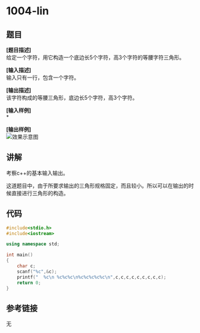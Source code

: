 # 1004-lin  
## 题目  
**[题目描述]**  
给定一个字符，用它构造一个底边长5个字符，高3个字符的等腰字符三角形。  

**[输入描述]**   
输入只有一行，包含一个字符。  

**[输出描述]**  
该字符构成的等腰三角形，底边长5个字符，高3个字符。  

**[输入样例]**  
*  

**[输出样例]**  
![效果示意图](_v_images/_效果示意图_1516521431_14911.png)

## 讲解  
考察c++的基本输入输出。  

这道题目中，由于所要求输出的三角形规格固定，而且较小。所以可以在输出的时候直接进行三角形的构造。  

## 代码  

```cpp
#include<stdio.h>
#include<iostream>

using namespace std;

int main()
{
	char c;
	scanf("%c",&c);
	printf("  %c\n %c%c%c\n%c%c%c%c%c\n",c,c,c,c,c,c,c,c,c);
	return 0;
}

```


## 参考链接  
无  